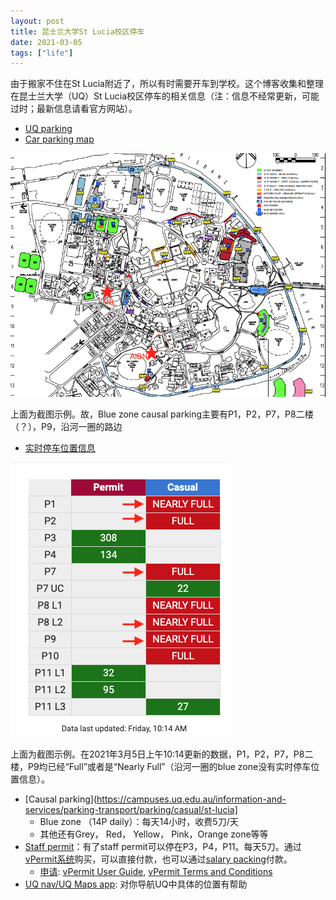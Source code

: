 ```yaml
---
layout: post
title: 昆士兰大学St Lucia校区停车
date: 2021-03-05
tags: ["life"]
---
```


由于搬家不住在St Lucia附近了，所以有时需要开车到学校。这个博客收集和整理在昆士兰大学（UQ）St Lucia校区停车的相关信息（注：信息不经常更新，可能过时；最新信息请看官方网站）。

- [UQ parking](https://campuses.uq.edu.au/information-and-services/parking-transport/parking)
- [Car parking map](https://campuses.uq.edu.au/files/2814/01-st-lucia-car-parking-zones.pdf)

![](/images/uq_parking.png)

上面为截图示例。故，Blue zone causal parking主要有P1，P2，P7，P8二楼（？），P9，沿河一圈的路边

- [实时停车位置信息](https://campuses.uq.edu.au/information-and-services/parking-transport/parking/st-lucia-live-feed)

![](/images/uq_parking_live.png)

上面为截图示例。在2021年3月5日上午10:14更新的数据，P1，P2，P7，P8二楼，P9均已经“Full”或者是“Nearly Full”（沿河一圈的blue zone没有实时停车位置信息）。

- [Causal parking](https://campuses.uq.edu.au/information-and-services/parking-transport/parking/casual/st-lucia]
	- Blue zone （14P daily）：每天14小时，收费5刀/天
	- 其他还有Grey， Red， Yellow， Pink，Orange zone等等
- [Staff permit](https://campuses.uq.edu.au/information-and-services/parking-transport/parking/permits/types)：有了staff permit可以停在P3，P4，P11。每天5刀。通过[vPermit系统](https://vpermit.com.au/uq/)购买，可以直接付款，也可以通过[salary packing](https://staff.uq.edu.au/information-and-services/human-resources/pay-leave-entitlements/salary-packaging)付款。
	- [申请](https://campuses.uq.edu.au/information-and-services/parking-transport/parking/permits/apply): [vPermit User Guide](https://campuses.uq.edu.au/files/2621/parking-v-permit-user-guide.pdf), [vPermit Terms and Conditions](https://vpermit.com.au/uq/Home/Terms)
- [UQ nav/UQ Maps app](https://my.uq.edu.au/mobile-apps): 对你导航UQ中具体的位置有帮助


